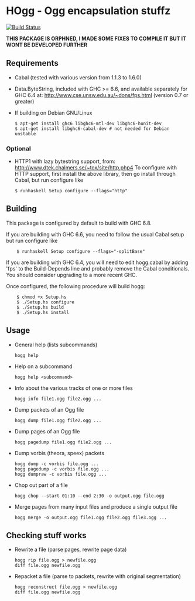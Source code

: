 HOgg - Ogg encapsulation stuffz
===============================
[![Build Status](https://travis-ci.org/tmcgilchrist/hogg.svg)](https://travis-ci.org/tmcgilchrist/hogg)

**THIS PACKAGE IS ORPHNED, I MADE SOME FIXES TO COMPILE IT BUT IT WONT BE DEVELOPED FURTHER**

Requirements
------------

-	Cabal (tested with various version from 1.1.3 to 1.6.0)

-	Data.ByteString, included with GHC >= 6.6, and available separately for GHC 6.4 at: http://www.cse.unsw.edu.au/~dons/fps.html (version 0.7 or greater)

-	If building on Debian GNU/Linux

	```
	$ apt-get install ghc6 libghc6-mtl-dev libghc6-hunit-dev
	$ apt-get install libghc6-cabal-dev # not needed for Debian unstable
	```

### Optional

-	HTTP1 with lazy bytestring support, from: http://www.dtek.chalmers.se/~tox/site/http.php4 To configure with HTTP support, first install the above library, then go install through Cabal, but run configure like

	```
	$ runhaskell Setup configure --flags="http"
	```

Building
--------

This package is configured by default to build with GHC 6.8.

If you are building with GHC 6.6, you need to follow the usual Cabal setup but run configure like

```
    $ runhaskell Setup configure --flags="-splitBase"
```

If you are building with GHC 6.4, you will need to edit hogg.cabal by adding 'fps' to the Build-Depends line and probably remove the Cabal conditionals. You should consider upgrading to a more recent GHC.

Once configured, the following procedure will build hogg:

```
    $ chmod +x Setup.hs
    $ ./Setup.hs configure
    $ ./Setup.hs build
    $ ./Setup.hs install
```

Usage
-----

-	General help (lists subcommands)

	```
	hogg help
	```

-	Help on a subcommand

	```
	hogg help <subcommand>
	```

-	Info about the various tracks of one or more files

	```
	hogg info file1.ogg file2.ogg ...
	```

-	Dump packets of an Ogg file

	```
	hogg dump file1.ogg file2.ogg ...
	```

-	Dump pages of an Ogg file

	```
	hogg pagedump file1.ogg file2.ogg ...
	```

-	Dump vorbis (theora, speex) packets

	```
	hogg dump -c vorbis file.ogg ...
	hogg pagedump -c vorbis file.ogg ...
	hogg dumpraw -c vorbis file.ogg ...
	```

-	Chop out part of a file

	```
	hogg chop --start 01:10 --end 2:30 -o output.ogg file.ogg
	```

-	Merge pages from many input files and produce a single output file

	```
	hogg merge -o output.ogg file1.ogg file2.ogg file3.ogg ...
	```

Checking stuff works
--------------------

-	Rewrite a file (parse pages, rewrite page data)

	```
	hogg rip file.ogg > newfile.ogg
	diff file.ogg newfile.ogg
	```

-	Repacket a file (parse to packets, rewrite with original segmentation)

	```
	hogg reconstruct file.ogg > newfile.ogg
	diff file.ogg newfile.ogg
	```
